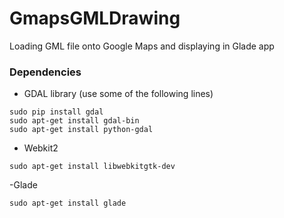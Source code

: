 # GmapsGMLDrawing
Loading GML file onto Google Maps and displaying in Glade app

### Dependencies
- GDAL library (use some of the following lines)
```
sudo pip install gdal
sudo apt-get install gdal-bin
sudo apt-get install python-gdal
```
- Webkit2
```
sudo apt-get install libwebkitgtk-dev
```

-Glade
```
sudo apt-get install glade
```

